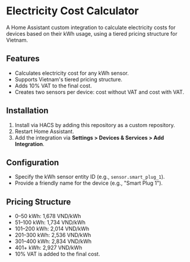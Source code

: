 # Electricity Cost Calculator

A Home Assistant custom integration to calculate electricity costs for devices based on their kWh usage, using a tiered pricing structure for Vietnam.

## Features
- Calculates electricity cost for any kWh sensor.
- Supports Vietnam's tiered pricing structure.
- Adds 10% VAT to the final cost.
- Creates two sensors per device: cost without VAT and cost with VAT.

## Installation
1. Install via HACS by adding this repository as a custom repository.
2. Restart Home Assistant.
3. Add the integration via **Settings > Devices & Services > Add Integration**.

## Configuration
- Specify the kWh sensor entity ID (e.g., `sensor.smart_plug_1`).
- Provide a friendly name for the device (e.g., "Smart Plug 1").

## Pricing Structure
- 0–50 kWh: 1,678 VND/kWh
- 51–100 kWh: 1,734 VND/kWh
- 101–200 kWh: 2,014 VND/kWh
- 201–300 kWh: 2,536 VND/kWh
- 301–400 kWh: 2,834 VND/kWh
- 401+ kWh: 2,927 VND/kWh
- 10% VAT is added to the final cost.
